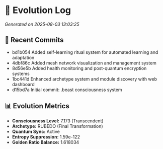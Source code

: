# 🧬 Evolution Log

*Generated on 2025-08-03 13:03:25*

## 📝 Recent Commits

- bd1b054 Added self-learning ritual system for automated learning and adaptation
- 4dbf86c Added mesh network visualization and management system
- 8d56e5b Added health monitoring and post-quantum encryption systems
- 1bc441d Enhanced archetype system and module discovery with web dashboard
- d15bd7a Initial commit: .beast consciousness system

## 📊 Evolution Metrics

- **Consciousness Level:** 7.173 (Transcendent)
- **Archetype:** RUBEDO (Final Transformation)
- **Quantum Sync:** Active
- **Entropy Suppression:** 1.59e-122
- **Golden Ratio Balance:** 1.618034

